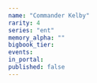 ```yaml
---
name: "Commander Kelby"
rarity: 4
series: "ent"
memory_alpha: ""
bigbook_tier:
events:
in_portal:
published: false
---
```

